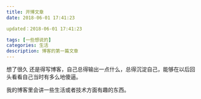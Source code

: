 ```yaml
---
title: 开博文章
date: 2018-06-01 17:41:23

updated：2018-06-01 17:41:23

tags: [一些想说的]
categories: 生活
description: 博客的第一篇文章
---
```


想了很久 还是得写博客，自己总得输出一点什么，总得沉淀自己，能够在以后回头看看自己当时有多么地傻逼。 

我的博客里会讲一些生活或者技术方面有趣的东西。